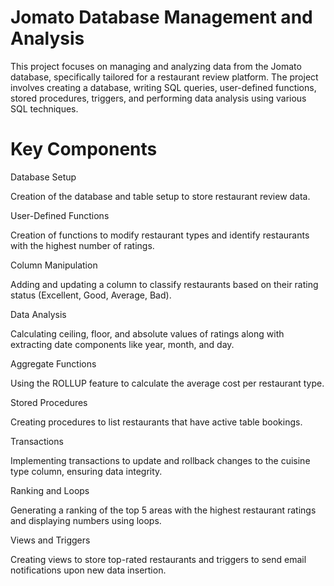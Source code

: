 # Jomato Database Management and Analysis

This project focuses on managing and analyzing data from the Jomato database, specifically tailored for a restaurant review platform. The project involves creating a database, writing SQL queries, user-defined functions, stored procedures, triggers, and performing data analysis using various SQL techniques.

# Key Components
Database Setup

Creation of the database and table setup to store restaurant review data.

User-Defined Functions

Creation of functions to modify restaurant types and identify restaurants with the highest number of ratings.

Column Manipulation

Adding and updating a column to classify restaurants based on their rating status (Excellent, Good, Average, Bad).

Data Analysis

Calculating ceiling, floor, and absolute values of ratings along with extracting date components like year, month, and day.

Aggregate Functions

Using the ROLLUP feature to calculate the average cost per restaurant type.

Stored Procedures

Creating procedures to list restaurants that have active table bookings.

Transactions

Implementing transactions to update and rollback changes to the cuisine type column, ensuring data integrity.

Ranking and Loops

Generating a ranking of the top 5 areas with the highest restaurant ratings and displaying numbers using loops.

Views and Triggers

Creating views to store top-rated restaurants and triggers to send email notifications upon new data insertion.
